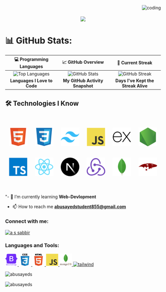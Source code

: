 <img align ="right" alt ="coding" src="https://i.ibb.co/WGCR9w9/abu-sayed.png" />
&nbsp;
&nbsp;
<p align="center" style="margin-top:20px">
    <img src="https://readme-typing-svg.herokuapp.com?color=E22FE4&width=380&height=28&lines=Hi👋+I'm+Abu+Sayed...;MERN+Stack+Developer;Front-end+Developer...;React+Developer...;&center=true">
</p>

# 📊 GitHub Stats:
| **💻 Programming Languages** | **📈 GitHub Overview** | **🌟 Current Streak** |
| :---: | :---: | :---: |
| ![Top Languages](https://github-readme-stats.vercel.app/api/top-langs/?username=abusayeds&theme=radical&border=false&include_all_commits=true&count_private=true&layout=compact) | ![GitHub Stats](https://github-readme-stats.vercel.app/api?username=abusayeds&theme=radical&border=false&include_all_commits=true&count_private=true) | ![GitHub Streak](https://github-readme-streak-stats.herokuapp.com/?user=abusayeds&theme=radical&hide_border=false) |
| **Languages I Love to Code** | **My GitHub Activity Snapshot** | **Days I've Kept the Streak Alive** |


## 🛠️ Technologies I Know


<br>
<p align="center">
  <img src="https://raw.githubusercontent.com/devicons/devicon/master/icons/html5/html5-original.svg" alt="HTML5" width="60" height="60" style="margin: 10px;" />
  <img src="https://raw.githubusercontent.com/devicons/devicon/master/icons/css3/css3-original.svg" alt="CSS3" width="60" height="60" style="margin: 10px;" />
  <img src="https://raw.githubusercontent.com/devicons/devicon/master/icons/tailwindcss/tailwindcss-original.svg" alt="Tailwind CSS" width="60" height="60" style="margin: 10px;" />
  <img src="https://raw.githubusercontent.com/devicons/devicon/master/icons/javascript/javascript-original.svg" alt="JavaScript" width="60" height="60" style="margin: 10px;" />
    <img src="https://raw.githubusercontent.com/devicons/devicon/master/icons/express/express-original.svg" alt="Express" width="60" height="60" style="margin: 10px;" />
  <img src="https://raw.githubusercontent.com/devicons/devicon/master/icons/nodejs/nodejs-original.svg" alt="Node.js" width="60" height="60" style="margin: 10px;" />
</p>
<p align="center">
  <img src="https://raw.githubusercontent.com/devicons/devicon/master/icons/typescript/typescript-original.svg" alt="TypeScript" width="60" height="60" style="margin: 10px;" />
  <img src="https://raw.githubusercontent.com/devicons/devicon/master/icons/react/react-original.svg" alt="React" width="60" height="60" style="margin: 10px;" />
  <img src="https://raw.githubusercontent.com/devicons/devicon/master/icons/nextjs/nextjs-original.svg" alt="Next.js" width="60" height="60" style="margin: 10px;" />
  <img src="https://raw.githubusercontent.com/devicons/devicon/master/icons/redux/redux-original.svg" alt="Redux" width="60" height="60" style="margin: 10px;" />
   
  <img src="https://raw.githubusercontent.com/devicons/devicon/master/icons/mongodb/mongodb-original.svg" alt="MongoDB" width="60" height="60" style="margin: 10px;" />
  <img src="https://raw.githubusercontent.com/devicons/devicon/master/icons/mongoose/mongoose-original.svg" alt="Mongoose" width="60" height="60" style="margin: 10px;" />
</p>

<br/>





    
"- 🌱 I’m currently learning **Web-Devlopment**

- 📫 How to reach me **abusayedstudent855@gmail.com**

<h3 align="left">Connect with me:</h3>
<p align="left">
<a href="[https://fb.com/a s sabbir](https://www.facebook.com/profile.php?id=100074503997052)" target="blank"><img align="center" src="https://raw.githubusercontent.com/rahuldkjain/github-profile-readme-generator/master/src/images/icons/Social/facebook.svg" alt="a s sabbir" height="30" width="40" /></a>
</p>

<h3 align="left">Languages and Tools:</h3>
<p align="left"> <a href="https://getbootstrap.com" target="_blank" rel="noreferrer"> <img src="https://raw.githubusercontent.com/devicons/devicon/master/icons/bootstrap/bootstrap-plain-wordmark.svg" alt="bootstrap" width="40" height="40"/> </a> <a href="https://www.w3schools.com/css/" target="_blank" rel="noreferrer"> <img src="https://raw.githubusercontent.com/devicons/devicon/master/icons/css3/css3-original-wordmark.svg" alt="css3" width="40" height="40"/> </a> <a href="https://www.w3.org/html/" target="_blank" rel="noreferrer"> <img src="https://raw.githubusercontent.com/devicons/devicon/master/icons/html5/html5-original-wordmark.svg" alt="html5" width="40" height="40"/> </a> <a href="https://developer.mozilla.org/en-US/docs/Web/JavaScript" target="_blank" rel="noreferrer"> <img src="https://raw.githubusercontent.com/devicons/devicon/master/icons/javascript/javascript-original.svg" alt="javascript" width="40" height="40"/> </a> <a href="https://www.mongodb.com/" target="_blank" rel="noreferrer"> <img src="https://raw.githubusercontent.com/devicons/devicon/master/icons/mongodb/mongodb-original-wordmark.svg" alt="mongodb" width="40" height="40"/> </a> <a href="https://tailwindcss.com/" target="_blank" rel="noreferrer"> <img src="https://www.vectorlogo.zone/logos/tailwindcss/tailwindcss-icon.svg" alt="tailwind" width="40" height="40"/> </a> </p>

<p><img align="center" src="https://github-readme-stats.vercel.app/api/top-langs?username=abusayeds&show_icons=true&locale=en&layout=compact" alt="abusayeds" /></p>

<p><img align="center" src="https://github-readme-streak-stats.herokuapp.com/?user=abusayeds&" alt="abusayeds" /></p>

